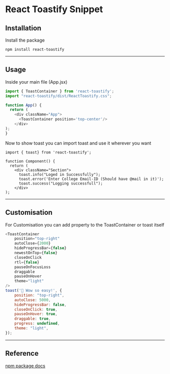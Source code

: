 # React Toastify Snippet

## Installation

Install the package

```console
npm install react-toastify
```

---

## Usage

Inside your main file (App.jsx)

```javascript
import { ToastContainer } from 'react-toastify';
import "react-toastify/dist/ReactToastify.css";

function App() {
  return (
    <div className="App">
      <ToastContainer position='top-center'/>
    </div>
);
}
```

Now to show toast you can import toast and use it wherever you want

```javascipt
import { toast} from 'react-toastify';

function Component() {
  return (
    <div className="Section">
      toast.info("Loged in Successfully");
      toast.error('Enter College Email-ID (Should have @mail in it)');
      toast.success("Logging successfull");
    </div>
);
```

---

## Customisation

For Customisation you can add property to the ToastContainer or toast itself

```javascript
<ToastContainer
    position="top-right"
    autoClose={2000}
    hideProgressBar={false}
    newestOnTop={false}
    closeOnClick
    rtl={false}
    pauseOnFocusLoss
    draggable
    pauseOnHover
    theme="light"
/>
toast('🦄 Wow so easy!', {
    position: "top-right",
    autoClose: 5000,
    hideProgressBar: false,
    closeOnClick: true,
    pauseOnHover: true,
    draggable: true,
    progress: undefined,
    theme: "light",
});
```

---

## Reference

[npm package docs](https://www.npmjs.com/package/react-toastify)
